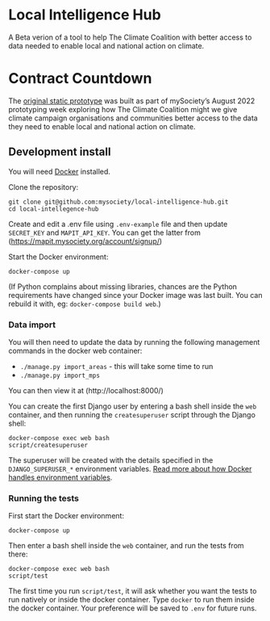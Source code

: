 # Local Intelligence Hub

A Beta verion of a tool to help The Climate Coalition with better access
to data needed to enable local and national action on climate.

# Contract Countdown


The [original static prototype](https://github.com/mysociety/local-intelligence-hub/commit/4fab6ff08401d4e4c29615ab07ff4f6c4f4e6050) was built as part of mySociety’s August 2022 prototyping week exploring how The Climate Coalition might we give climate campaign organisations and communities better access to the data they need to enable local and national action on climate.

## Development install

You will need [Docker](https://docs.docker.com/desktop/) installed.

Clone the repository:

    git clone git@github.com:mysociety/local-intelligence-hub.git
    cd local-intellegence-hub

Create and edit a .env file using `.env-example` file and then
update `SECRET_KEY` and `MAPIT_API_KEY`. You can get the latter from (https://mapit.mysociety.org/account/signup/)

Start the Docker environment:

    docker-compose up

(If Python complains about missing libraries, chances are the Python requirements have changed since your Docker image was last built. You can rebuild it with, eg: `docker-compose build web`.)

### Data import

You will then need to update the data by running the following
management commands in the docker web container:

* `./manage.py import_areas` - this will take some time to run
* `./manage.py import_mps`

You can then view it at (http://localhost:8000/)

You can create the first Django user by entering a bash shell inside the `web` container, and then running the `createsuperuser` script through the Django shell:

    docker-compose exec web bash
    script/createsuperuser

The superuser will be created with the details specified in the `DJANGO_SUPERUSER_*` environment variables. [Read more about how Docker handles environment variables](https://docs.docker.com/compose/envvars-precedence/).

### Running the tests

First start the Docker environment:

    docker-compose up

Then enter a bash shell inside the `web` container, and run the tests from there:

    docker-compose exec web bash
    script/test

The first time you run `script/test`, it will ask whether you want the tests to run natively or inside the docker container. Type `docker` to run them inside the docker container. Your preference will be saved to `.env` for future runs.
